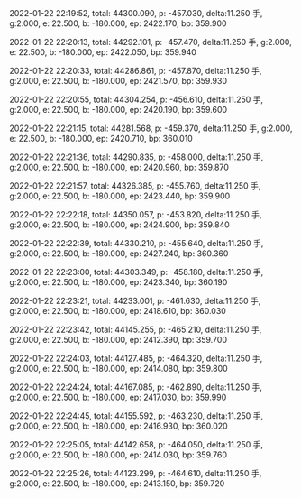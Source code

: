 2022-01-22 22:19:52, total: 44300.090, p: -457.030, delta:11.250 手, g:2.000, e: 22.500, b: -180.000, ep: 2422.170, bp: 359.900

2022-01-22 22:20:13, total: 44292.101, p: -457.470, delta:11.250 手, g:2.000, e: 22.500, b: -180.000, ep: 2422.050, bp: 359.940

2022-01-22 22:20:33, total: 44286.861, p: -457.870, delta:11.250 手, g:2.000, e: 22.500, b: -180.000, ep: 2421.570, bp: 359.930

2022-01-22 22:20:55, total: 44304.254, p: -456.610, delta:11.250 手, g:2.000, e: 22.500, b: -180.000, ep: 2420.190, bp: 359.600

2022-01-22 22:21:15, total: 44281.568, p: -459.370, delta:11.250 手, g:2.000, e: 22.500, b: -180.000, ep: 2420.710, bp: 360.010

2022-01-22 22:21:36, total: 44290.835, p: -458.000, delta:11.250 手, g:2.000, e: 22.500, b: -180.000, ep: 2420.960, bp: 359.870

2022-01-22 22:21:57, total: 44326.385, p: -455.760, delta:11.250 手, g:2.000, e: 22.500, b: -180.000, ep: 2423.440, bp: 359.900

2022-01-22 22:22:18, total: 44350.057, p: -453.820, delta:11.250 手, g:2.000, e: 22.500, b: -180.000, ep: 2424.900, bp: 359.840

2022-01-22 22:22:39, total: 44330.210, p: -455.640, delta:11.250 手, g:2.000, e: 22.500, b: -180.000, ep: 2427.240, bp: 360.360

2022-01-22 22:23:00, total: 44303.349, p: -458.180, delta:11.250 手, g:2.000, e: 22.500, b: -180.000, ep: 2423.340, bp: 360.190

2022-01-22 22:23:21, total: 44233.001, p: -461.630, delta:11.250 手, g:2.000, e: 22.500, b: -180.000, ep: 2418.610, bp: 360.030

2022-01-22 22:23:42, total: 44145.255, p: -465.210, delta:11.250 手, g:2.000, e: 22.500, b: -180.000, ep: 2412.390, bp: 359.700

2022-01-22 22:24:03, total: 44127.485, p: -464.320, delta:11.250 手, g:2.000, e: 22.500, b: -180.000, ep: 2414.080, bp: 359.800

2022-01-22 22:24:24, total: 44167.085, p: -462.890, delta:11.250 手, g:2.000, e: 22.500, b: -180.000, ep: 2417.030, bp: 359.990

2022-01-22 22:24:45, total: 44155.592, p: -463.230, delta:11.250 手, g:2.000, e: 22.500, b: -180.000, ep: 2416.930, bp: 360.020

2022-01-22 22:25:05, total: 44142.658, p: -464.050, delta:11.250 手, g:2.000, e: 22.500, b: -180.000, ep: 2414.030, bp: 359.760

2022-01-22 22:25:26, total: 44123.299, p: -464.610, delta:11.250 手, g:2.000, e: 22.500, b: -180.000, ep: 2413.150, bp: 359.720